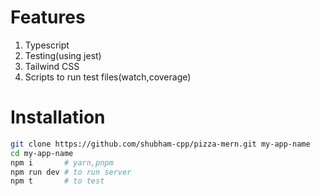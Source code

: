 # Features

1. Typescript
2. Testing(using jest)
3. Tailwind CSS
4. Scripts to run test files(watch,coverage)

# Installation

```bash
git clone https://github.com/shubham-cpp/pizza-mern.git my-app-name
cd my-app-name
npm i       # yarn,pnpm
npm run dev # to run server
npm t       # to test
```
